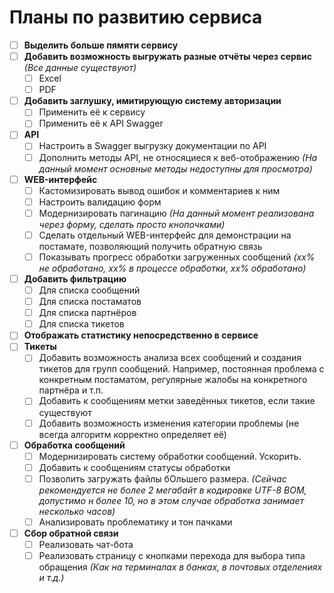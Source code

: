# Планы по развитию сервиса
- [ ] **Выделить больше пямяти сервису**
- [ ] **Добавить возможность выгружать разные отчёты через сервис** *(Все данные существуют)*
  - [ ] Excel
  - [ ] PDF
- [ ] **Добавить заглушку, имитирующую систему авторизации**
  - [ ] Применить её к сервису
  - [ ] Применить её к API Swagger
- [ ] **API**
  - [ ] Настроить в Swagger выгрузку документации по API
  - [ ] Дополнить методы API, не относяциеся к веб-отображению *(На данный момент основные методы недоступны для просмотра)* 
- [ ] **WEB-интерфейс**
  - [ ] Кастомизировать вывод ошибок и комментариев к ним
  - [ ] Настроить валидацию форм
  - [ ] Модернизировать пагинацию *(На данный момент реализована через форму, сделать просто кнопочками)*
  - [ ] Сделать отдельный WEB-интерфейс для демонстрации на постамате, позволяющий получить обратную связь
  - [ ] Показывать прогресс обработки загруженных сообщений *(хх% не обработано, хх% в процессе обработки, хх% обработано)*
- [ ] **Добавить фильтрацию**
  - [ ] Для списка сообщений
  - [ ] Для списка постаматов
  - [ ] Для списка партнёров
  - [ ] Для списка тикетов
- [ ] **Отображать статистику непосредственно в сервисе**
- [ ] **Тикеты**
  - [ ] Добавить возможность анализа всех сообщений и создания тикетов для групп сообщений. Например, постоянная проблема с конкретным постаматом, регулярные жалобы на конкретного партнёра и т.п.
  - [ ] Добавить к сообщениям метки заведённых тикетов, если такие существуют
  - [ ] Добавить возможность изменения категории проблемы (не всегда алгоритм корректно определяет её)
- [ ] **Обработка сообщений**
  - [ ] Модернизировать систему обработки сообщений. Ускорить.
  - [ ] Добавить к сообщениям статусы обработки
  - [ ] Позволить загружать файлы бОльшего размера. *(Сейчас рекомендуется не более 2 мегабайт в кодировке UTF-8 BOM, допустимо н более 10, но в этом случае обработка занимает несколько часов)*
  - [ ] Анализировать проблематику и тон пачками
- [ ] **Сбор обратной связи**
  - [ ] Реализовать чат-бота
  - [ ] Реализовать страницу с кнопками перехода для выбора типа обращения *(Как на терминалах в банках, в почтовых отделениях и т.д.)*
